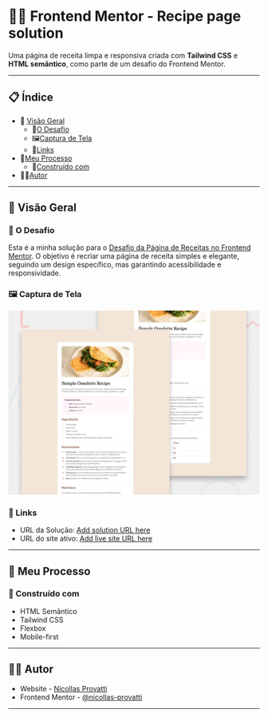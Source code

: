 # 🧑‍🍳 Frontend Mentor - Recipe page solution

Uma página de receita limpa e responsiva criada com **Tailwind CSS** e **HTML semântico**, como parte de um desafio do Frontend Mentor.

---

## 📋 Índice

- 📖 [Visão Geral](#visão-geral)
  - 🎯[O Desafio](#o-desafio)
  - 🖼️[Captura de Tela](#captura-de-tela)
  - 🔗[Links](#links)
- 🧠[Meu Processo](#meu-processo)
  - 🧱[Construído com](#construído-com)
- 👨‍💻[Autor](#autor)

---

## 📖 Visão Geral

### 🎯 O Desafio

Esta é a minha solução para o [Desafio da Página de Receitas no Frontend Mentor](https://www.frontendmentor.io/challenges/recipe-page-KiTsR8QQKm). O objetivo é recriar uma página de receita simples e elegante, seguindo um design específico, mas garantindo acessibilidade e responsividade.



### 🖼️ Captura de Tela

![alt text](preview.jpg)

### 🔗 Links

- URL da Solução: [Add solution URL here](https://your-solution-url.com)
- URL do site ativo: [Add live site URL here](https://your-live-site-url.com)

---

## 🧠 Meu Processo

### 🧱 Construído com

- HTML Semântico
- Tailwind CSS
- Flexbox
- Mobile-first

---

## 👨‍💻 Autor

- Website - [Nícollas Provatti](https://single-page-developer-portfolio-yula.onrender.com/)
- Frontend Mentor - [@nicollas-provatti](https://www.frontendmentor.io/profile/nicollas-provatti)

---
